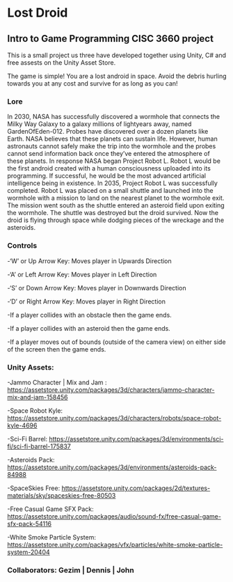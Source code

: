 # Lost Droid
## Intro to Game Programming CISC 3660 project

This is a small project us three have developed together using Unity, C# and free assests on the Unity Asset Store.

The game is simple! You are a lost android in space. Avoid the debris hurling towards you at any cost and survive for as long as you can!

### Lore
In 2030, NASA has successfully discovered a wormhole that connects the Milky Way Galaxy to a galaxy millions of lightyears away, named GardenOfEden-012. Probes have discovered over a dozen planets like Earth. NASA believes that these planets can sustain life. However, human astronauts cannot safely make the trip into the wormhole and the probes cannot send information back once they’ve entered the atmosphere of these planets. In response NASA began Project Robot L. Robot L would be the first android created with a human consciousness uploaded into its programming. If successful, he would be the most advanced artificial intelligence being in existence. In 2035, Project Robot L was successfully completed. Robot L was placed on a small shuttle and launched into the wormhole with a mission to land on the nearest planet to the wormhole exit. The mission went south as the shuttle entered an asteroid field upon exiting the wormhole. The shuttle was destroyed but the droid survived. Now the droid is flying through space while dodging pieces of the wreckage and the asteroids.

### Controls

-‘W’ or Up Arrow Key: Moves player in Upwards Direction

-‘A’  or Left Arrow Key: Moves player in Left Direction

-‘S’ or Down Arrow Key: Moves player in Downwards Direction

-‘D’ or  Right Arrow Key: Moves player in Right Direction

-If a player collides with an obstacle then the game ends.

-If a player collides with an asteroid then the game ends.

-If a player moves out of bounds (outside of the camera view) on either side of the screen then the game ends.


### Unity Assets:
-Jammo Character | Mix and Jam : https://assetstore.unity.com/packages/3d/characters/jammo-character-mix-and-jam-158456

-Space Robot Kyle: https://assetstore.unity.com/packages/3d/characters/robots/space-robot-kyle-4696

-Sci-Fi Barrel: https://assetstore.unity.com/packages/3d/environments/sci-fi/sci-fi-barrel-175837

-Asteroids Pack: https://assetstore.unity.com/packages/3d/environments/asteroids-pack-84988

-SpaceSkies Free: https://assetstore.unity.com/packages/2d/textures-materials/sky/spaceskies-free-80503

-Free Casual Game SFX Pack: https://assetstore.unity.com/packages/audio/sound-fx/free-casual-game-sfx-pack-54116

-White Smoke Particle System: https://assetstore.unity.com/packages/vfx/particles/white-smoke-particle-system-20404

### Collaborators: Gezim | Dennis | John
